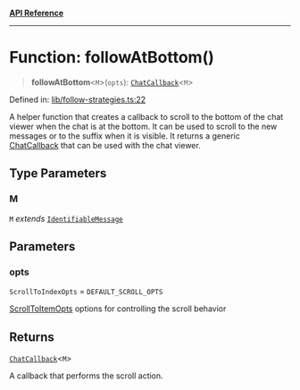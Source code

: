 [**API Reference**](../README.md)

***

# Function: followAtBottom()

> **followAtBottom**\<`M`\>(`opts`): [`ChatCallback`](../type-aliases/ChatCallback.md)\<`M`\>

Defined in: [lib/follow-strategies.ts:22](https://github.com/wix-incubator/chat-viewer/blob/2fbf016d3c8ddf9c67df1f283a6f305bdb2c2dc5/lib/follow-strategies.ts#L22)

A helper function that creates a callback to scroll to the bottom of the chat viewer when the chat is at the bottom.
It can be used to scroll to the new messages or to the suffix when it is visible.
It returns a generic [ChatCallback](../type-aliases/ChatCallback.md) that can be used with the chat viewer.

## Type Parameters

### M

`M` *extends* [`IdentifiableMessage`](../type-aliases/IdentifiableMessage.md)

## Parameters

### opts

`ScrollToIndexOpts` = `DEFAULT_SCROLL_OPTS`

[ScrollToItemOpts](../interfaces/ScrollToItemOpts.md) options for controlling the scroll behavior

## Returns

[`ChatCallback`](../type-aliases/ChatCallback.md)\<`M`\>

A callback that performs the scroll action.
